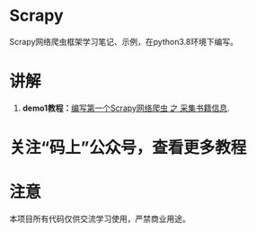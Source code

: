 # Scrapy
Scrapy网络爬虫框架学习笔记、示例，在python3.8环境下编写。

# 讲解
1. **demo1教程：**[编写第一个Scrapy网络爬虫 之 采集书籍信息](https://www.toutiao.com/i6613205241200378371/).

# 关注“码上”公众号，查看更多教程


# 注意
本项目所有代码仅供交流学习使用，严禁商业用途。



